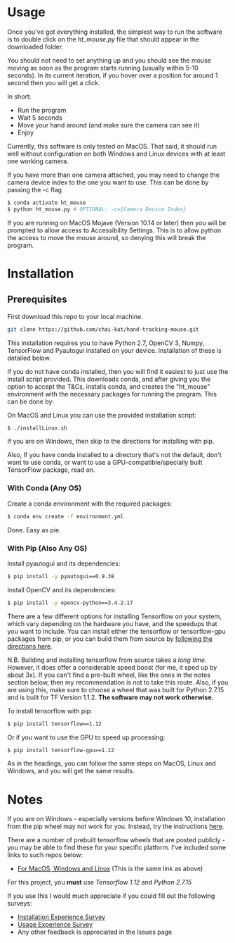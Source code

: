 # Usage
Once you've got everything installed, the simplest way to run the software is to double click on the *ht_mouse.py* file that should appear in the downloaded folder. 

You should not need to set anything up and you should see the mouse moving as soon as the program starts running (usually within 5-10 seconds). In its current iteration, if you hover over a position for around 1 second then you will get a click.

In short:
* Run the program
* Wait 5 seconds
* Move your hand around (and make sure the camera can see it)
* Enjoy 

Currently, this software is only tested on MacOS. That said, it should run well without configuration on both Windows and Linux devices with at least one working camera.

If you have more than one camera attached, you may need to change the camera device index to the one you want to use. This can be done by passing the -c flag

```bash
$ conda activate ht_mouse 
$ python ht_mouse.py # OPTIONAL: -c={Camera Device Index}
```

If you are running on MacOS Mojave (Version 10.14 or later) then you will be prompted to allow access to Accessibility Settings. This is to allow python the access to move the mouse around, so denying this will break the program.

# Installation
## Prerequisites

First download this repo to your local machine.
``` bash
git clone https://github.com/chai-kat/hand-tracking-mouse.git
```

This installation requires you to have Python 2.7, OpenCV 3, Numpy, TensorFlow and Pyautogui installed on your device. Installation of these is detailed below. 

If you do not have conda installed, then you will find it easiest to just use the install script provided. This downloads conda, and after giving you the option to accept the T&Cs, installs conda, and creates the "ht_mouse" environment with the necessary packages for running the program. This can be done by:

On MacOS and Linux you can use the provided installation script:
```bash
$ ./installLinux.sh
```
If you are on Windows, then skip to the directions for installing with pip.

Also, If you have conda installed to a directory that's not the default, don't want to use conda, or want to use a GPU-compatible/specially built TensorFlow package, read on.


### With Conda (Any OS)

Create a conda environment with the required packages:
``` bash
$ conda env create -f environment.yml
```
Done. Easy as pie.

### With Pip (Also Any OS)
Install pyautogui and its dependencies:
``` bash
$ pip install -y pyautogui==0.9.38 
```
Install OpenCV and its dependencies:
```bash
$ pip install -y opencv-python==3.4.2.17
```
There are a few different options for installing Tensorflow on your system, which vary depending on the hardware you have, and the speedups that you want to include. You can install either the tensorflow or tensorflow-gpu packages from pip, or you can build them from source by [following the directions here](https://www.tensorflow.org/install/source).

N.B. Building and installing tensorflow from source takes a _long time_. However, it does offer a considerable speed boost (for me, it sped up by about 3x). If you can't find a pre-built wheel, like the ones in the notes section below, then my recommendation is not to take this route. Also, if you are using this, make sure to choose a wheel that was built for Python 2.7.15 and is built for TF Version 1.1.2. **The software may not work otherwise.** 

To install tensorflow with pip:
``` bash
$ pip install tensorflow==1.12
```
Or if you want to use the GPU to speed up processing:
``` bash
$ pip install tensorflow-gpu==1.12
```

As in the headings, you can follow the same steps on MacOS, Linux and Windows, and you will get the same results.

# Notes
If you are on Windows - especially versions before Windows 10, installation from the pip wheel may not work for you. Instead, try the instructions [here](https://opencv-python-tutroals.readthedocs.io/en/latest/py_tutorials/py_setup/py_setup_in_windows/py_setup_in_windows.html).

There are a number of prebuilt tensorflow wheels that are posted publicly - you may be able to find these for your specific platform. I've included some links to such repos below:
* [For MacOS, Windows and Linux](https://github.com/lakshayg/tensorflow-build) (This is the same link as above)

For this project, you **must** use *Tensorflow 1.12* and *Python 2.7.15*

If you use this I would much appreciate if you could fill out the following surveys:
* [Installation Experience Survey](https://docs.google.com/forms/d/1kLv4SNQ-jc7B72dzxahmLuUo6W9kVNQT3_dNKCX1CxA/edit)
* [Usage Experience Survey](https://docs.google.com/forms/d/1v_pfLsXHCjcyn0H4W6U2zS_usfi7vh-ugRUPmMv68JY/edit)
* Any other feedback is appreciated in the Issues page